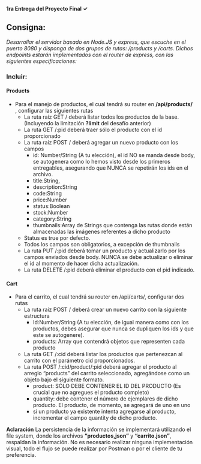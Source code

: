 **1ra Entrega del Proyecto Final**
            **✓** 

## Consigna:
*Desarrollar el servidor basado en Node.JS y express, que escuche en el puerto 8080 y disponga de dos grupos de rutas: /products y /carts. Dichos endpoints estarán implementados con el router de express, con las siguientes especificaciones:* 


### Incluir:
#### Products
- Para el manejo de productos, el cual tendrá su router en **/api/products/** , configurar las siguientes rutas
    - La ruta raíz GET / deberá listar todos los productos de la base. (Incluyendo la limitación **?limit** del desafío anterior)
    - La ruta GET /:pid deberá traer sólo el producto con el id proporcionado
    - La ruta raíz POST / deberá agregar un nuevo producto con los campos
        - id: Number/String (A tu elección), el id NO se manda desde body, se autogenera como lo hemos visto desde los primeros entregables, asegurando que NUNCA se repetirán los ids en el archivo.
        - title:String, 
        - description:String 
        - code:String 
        - price:Number
        - status:Boolean
        - stock:Number
        - category:String
        - thumbnails:Array de Strings que contenga las rutas donde están almacenadas las imágenes referentes a dicho producto
    - Status es true por defecto.
    - Todos los campos son obligatorios, a excepción de thumbnails
    - La ruta PUT /:pid deberá tomar un producto y actualizarlo por los campos enviados desde body. NUNCA se debe actualizar o eliminar el id al momento de hacer dicha actualización.
    - La ruta DELETE /:pid deberá eliminar el producto con el pid indicado. 

#### Cart
-   Para el carrito, el cual tendrá su router en /api/carts/, configurar dos rutas
    - La ruta raíz POST / deberá crear un nuevo carrito con la siguiente estructura
        - Id:Number/String (A tu elección, de igual manera como con los productos, debes asegurar que nunca se dupliquen los ids y que este se autogenere).
        - products: Array que contendrá objetos que representen cada producto
    - La ruta GET /:cid deberá listar los productos que pertenezcan al carrito con el parámetro cid proporcionados.
    - La ruta POST  /:cid/product/:pid deberá agregar el producto al arreglo “products” del carrito seleccionado, agregándose como un objeto bajo el siguiente formato.
        - product: SÓLO DEBE CONTENER EL ID DEL PRODUCTO (Es crucial que no agregues el producto completo)
        - quantity: debe contener el número de ejemplares de dicho producto. El producto, de momento, se agregará de uno en uno
        - si un producto ya existente intenta agregarse al producto, incrementar el campo quantity de dicho producto. 

**Aclaración**
La persistencia de la información se implementará utilizando el file system, donde los archivos **“productos,json”** y **“carrito.json”**, respaldan la información.
No es necesario realizar ninguna implementación visual, todo el flujo se puede realizar por Postman o por el cliente de tu preferencia.
